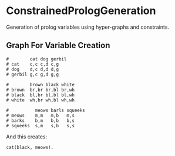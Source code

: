 # ConstrainedPrologGeneration
Generation of prolog variables using hyper-graphs and constraints.

## Graph For Variable Creation
~~~
#        cat dog gerbil
# cat    c,c c,d c,g
# dog    d,c d,d d,g
# gerbil g,c g,d g,g

#        brown black white
# brown  br,br br,bl br,wh
# black  bl,br bl,bl bl,wh
# white  wh,br wh,bl wh,wh

#          meows barls squeeks
# meows    m,m   m,b   m,s
# barks    b,m   b,b   b,s
# squeeks  s,m   s,b   s,s
~~~

And this creates:
~~~
cat(black, meows).
~~~

